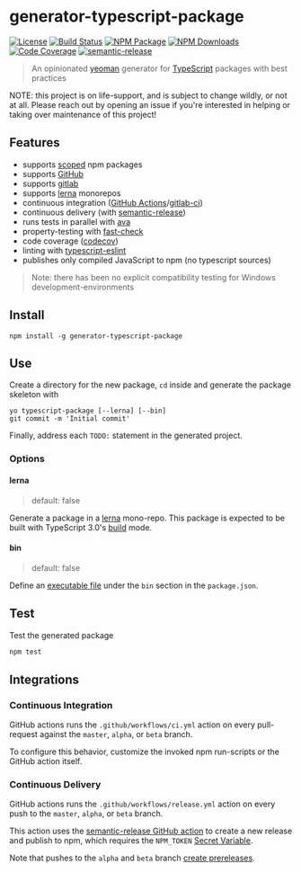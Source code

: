 # generator-typescript-package
[![License]](https://opensource.org/licenses/ISC)
[![Build Status]](https://github.com/EricCrosson/generator-typescript-package/actions/workflows/ci.yml)
[![NPM Package]](https://npmjs.org/package/generator-typescript-package)
[![NPM Downloads]](https://www.npmjs.com/package/generator-typescript-package)
[![Code Coverage]](https://codecov.io/gh/ericcrosson/generator-typescript-package)
[![semantic-release]](https://github.com/semantic-release/semantic-release)

[License]: https://img.shields.io/badge/License-ISC-blue.svg
[Build Status]: https://github.com/ericcrosson/generator-typescript-package/actions/workflows/ci.yml/badge.svg
[NPM Package]: https://img.shields.io/npm/v/generator-typescript-package.svg
[NPM Downloads]: https://img.shields.io/npm/dt/generator-typescript-package.svg
[Code Coverage]: https://codecov.io/gh/ericcrosson/generator-typescript-package/branch/master/graph/badge.svg
[semantic-release]: https://img.shields.io/badge/%20%20%F0%9F%93%A6%F0%9F%9A%80-semantic--release-e10079.svg

> An opinionated [yeoman] generator for [TypeScript] packages with best practices

NOTE: this project is on life-support, and is subject to change wildly, or not at all. Please
reach out by opening an issue if you're interested in helping or taking over maintenance of this project!

[yeoman]: https://github.com/yeoman
[TypeScript]: https://www.typescriptlang.org

## Features

- supports [scoped] npm packages
- supports [GitHub]
- supports [gitlab]
- supports [lerna] monorepos
- continuous integration ([GitHub Actions]/[gitlab-ci])
- continuous delivery (with [semantic-release])
- runs tests in parallel with [ava]
- property-testing with [fast-check]
- code coverage ([codecov])
- linting with [typescript-eslint]
- publishes only compiled JavaScript to npm (no typescript sources)

> Note: there has been no explicit compatibility testing for Windows
> development-environments

[scoped]: https://docs.npmjs.com/about-scopes
[GitHub]: https://github.com
[gitlab]: https://gitlab.com
[lerna]: https://github.com/lerna/lerna
[GitHub Actions]: https://docs.github.com/en/actions/automating-builds-and-tests/building-and-testing-nodejs-or-python
[semantic-release]: https://github.com/semantic-release/semantic-release
[ava]: https://github.com/avajs/ava
[fast-check]: https://github.com/dubzzz/fast-check
[gitlab-ci]: https://docs.gitlab.com/ee/ci/
[codecov]: https://codecov.io
[typescript-eslint]: https://github.com/typescript-eslint/typescript-eslint

## Install

``` shell
npm install -g generator-typescript-package
```

## Use

Create a directory for the new package, `cd` inside and generate the package skeleton
with

``` shell
yo typescript-package [--lerna] [--bin]
git commit -m 'Initial commit'
```

Finally, address each `TODO:` statement in the generated project.

### Options

#### lerna

> default: false

Generate a package in a [lerna] mono-repo. This package is expected to be built with
TypeScript 3.0's [build] mode.

[lerna]: https://github.com/RyanCavanaugh/learn-a
[build]: https://devblogs.microsoft.com/typescript/announcing-typescript-3-0/

#### bin

> default: false

Define an [executable file] under the `bin` section in the `package.json`.

[executable file]: https://docs.npmjs.com/cli/v7/configuring-npm/package-json#bin

## Test

Test the generated package

``` typescript
npm test
```

## Integrations

### Continuous Integration

GitHub actions runs the `.github/workflows/ci.yml` action on every pull-request against
the `master`, `alpha`, or `beta` branch.

To configure this behavior, customize the invoked npm run-scripts or the GitHub action
itself.

### Continuous Delivery

GitHub actions runs the `.github/workflows/release.yml` action on every push to the
`master`, `alpha`, or `beta` branch.

This action uses the [semantic-release GitHub action] to create a new release and
publish to npm, which requires the `NPM_TOKEN` [Secret Variable].

Note that pushes to the `alpha` and `beta` branch [create prereleases].

[Secret Variable]: https://docs.github.com/en/actions/security-guides/encrypted-secrets
[semantic-release GitHub action]: https://github.com/semantic-release/semantic-release/blob/master/docs/recipes/github-actions.md
[create prereleases]: https://github.com/semantic-release/semantic-release/blob/66cc2b4c7f60d0717ff13110a8c0d3c9f1531f4e/docs/recipes/pre-releases.md#publishing-pre-releases
